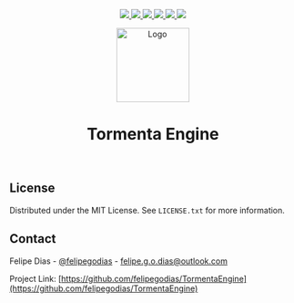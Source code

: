 <p align="center">
  <a href="https://github.com/felipegodias/TormentaEngine/graphs/contributors">
      <img src="https://img.shields.io/github/contributors/felipegodias/TormentaEngine.svg"/>
  </a>
  <a href="https://github.com/felipegodias/TormentaEngine/network/members">
      <img src="https://img.shields.io/github/forks/felipegodias/TormentaEngine.svg"/>
  </a>
  <a href="https://github.com/felipegodias/TormentaEngine/stargazers">
      <img src="https://img.shields.io/github/stars/felipegodias/TormentaEngine.svg"/>
  </a>
  <a href="https://github.com/felipegodias/TormentaEngine/issues">
      <img src="https://img.shields.io/github/issues/felipegodias/TormentaEngine.svg"/>
  </a>
  <a href="https://github.com/felipegodias/TormentaEngine/blob/master/LICENSE.txt">
      <img src="https://img.shields.io/github/license/felipegodias/TormentaEngine.svg"/>
  </a>
  <a href="https://www.linkedin.com/in/felipegodias">
      <img src="https://img.shields.io/badge/-LinkedIn-black.svg?logo=linkedin&colorB=1182c3"/>
  </a>
</p>

<div align="center">
<img src="https://imgur.com/AUIYWVg.png" alt="Logo" width="128" height="130"/>
  <h1 align="center">Tormenta Engine</h1>
</div>
<br/>

<!-- LICENSE -->
## License
Distributed under the MIT License. See `LICENSE.txt` for more information.

<!-- CONTACT -->
## Contact

Felipe Dias - [@felipegodias](https://twitter.com/felipegodias) - felipe.g.o.dias@outlook.com

Project Link: [https://github.com/felipegodias/TormentaEngine](https://github.com/felipegodias/TormentaEngine)